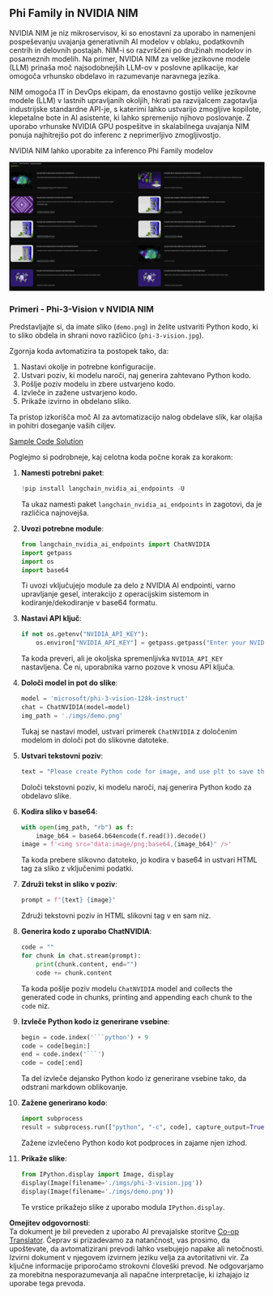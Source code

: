 <!--
CO_OP_TRANSLATOR_METADATA:
{
  "original_hash": "7b08e277df2a9307f861ae54bc30c772",
  "translation_date": "2025-05-09T10:05:10+00:00",
  "source_file": "md/01.Introduction/02/06.NVIDIA.md",
  "language_code": "sl"
}
-->
## Phi Family in NVIDIA NIM

NVIDIA NIM je niz mikroservisov, ki so enostavni za uporabo in namenjeni pospeševanju uvajanja generativnih AI modelov v oblaku, podatkovnih centrih in delovnih postajah. NIM-i so razvrščeni po družinah modelov in posameznih modelih. Na primer, NVIDIA NIM za velike jezikovne modele (LLM) prinaša moč najsodobnejših LLM-ov v poslovne aplikacije, kar omogoča vrhunsko obdelavo in razumevanje naravnega jezika.

NIM omogoča IT in DevOps ekipam, da enostavno gostijo velike jezikovne modele (LLM) v lastnih upravljanih okoljih, hkrati pa razvijalcem zagotavlja industrijske standardne API-je, s katerimi lahko ustvarijo zmogljive kopilote, klepetalne bote in AI asistente, ki lahko spremenijo njihovo poslovanje. Z uporabo vrhunske NVIDIA GPU pospešitve in skalabilnega uvajanja NIM ponuja najhitrejšo pot do inferenc z neprimerljivo zmogljivostjo.

NVIDIA NIM lahko uporabite za inferenco Phi Family modelov

![nim](../../../../../translated_images/Phi-NIM.45af94d89220fbbbc85f8da0379150a29cc88c3dd8ec417b1d3b7237bbe1c58a.sl.png)

### **Primeri - Phi-3-Vision v NVIDIA NIM**

Predstavljajte si, da imate sliko (`demo.png`) in želite ustvariti Python kodo, ki to sliko obdela in shrani novo različico (`phi-3-vision.jpg`).

Zgornja koda avtomatizira ta postopek tako, da:

1. Nastavi okolje in potrebne konfiguracije.
2. Ustvari poziv, ki modelu naroči, naj generira zahtevano Python kodo.
3. Pošlje poziv modelu in zbere ustvarjeno kodo.
4. Izvleče in zažene ustvarjeno kodo.
5. Prikaže izvirno in obdelano sliko.

Ta pristop izkorišča moč AI za avtomatizacijo nalog obdelave slik, kar olajša in pohitri doseganje vaših ciljev.

[Sample Code Solution](../../../../../code/06.E2E/E2E_Nvidia_NIM_Phi3_Vision.ipynb)

Poglejmo si podrobneje, kaj celotna koda počne korak za korakom:

1. **Namesti potrebni paket**:  
    ```python
    !pip install langchain_nvidia_ai_endpoints -U
    ```  
    Ta ukaz namesti paket `langchain_nvidia_ai_endpoints` in zagotovi, da je različica najnovejša.

2. **Uvozi potrebne module**:  
    ```python
    from langchain_nvidia_ai_endpoints import ChatNVIDIA
    import getpass
    import os
    import base64
    ```  
    Ti uvozi vključujejo module za delo z NVIDIA AI endpointi, varno upravljanje gesel, interakcijo z operacijskim sistemom in kodiranje/dekodiranje v base64 formatu.

3. **Nastavi API ključ**:  
    ```python
    if not os.getenv("NVIDIA_API_KEY"):
        os.environ["NVIDIA_API_KEY"] = getpass.getpass("Enter your NVIDIA API key: ")
    ```  
    Ta koda preveri, ali je okoljska spremenljivka `NVIDIA_API_KEY` nastavljena. Če ni, uporabnika varno pozove k vnosu API ključa.

4. **Določi model in pot do slike**:  
    ```python
    model = 'microsoft/phi-3-vision-128k-instruct'
    chat = ChatNVIDIA(model=model)
    img_path = './imgs/demo.png'
    ```  
    Tukaj se nastavi model, ustvari primerek `ChatNVIDIA` z določenim modelom in določi pot do slikovne datoteke.

5. **Ustvari tekstovni poziv**:  
    ```python
    text = "Please create Python code for image, and use plt to save the new picture under imgs/ and name it phi-3-vision.jpg."
    ```  
    Določi tekstovni poziv, ki modelu naroči, naj generira Python kodo za obdelavo slike.

6. **Kodira sliko v base64**:  
    ```python
    with open(img_path, "rb") as f:
        image_b64 = base64.b64encode(f.read()).decode()
    image = f'<img src="data:image/png;base64,{image_b64}" />'
    ```  
    Ta koda prebere slikovno datoteko, jo kodira v base64 in ustvari HTML tag za sliko z vključenimi podatki.

7. **Združi tekst in sliko v poziv**:  
    ```python
    prompt = f"{text} {image}"
    ```  
    Združi tekstovni poziv in HTML slikovni tag v en sam niz.

8. **Generira kodo z uporabo ChatNVIDIA**:  
    ```python
    code = ""
    for chunk in chat.stream(prompt):
        print(chunk.content, end="")
        code += chunk.content
    ```  
    Ta koda pošlje poziv modelu `ChatNVIDIA` model and collects the generated code in chunks, printing and appending each chunk to the `code` niz.

9. **Izvleče Python kodo iz generirane vsebine**:  
    ```python
    begin = code.index('```python') + 9  
    code = code[begin:]  
    end = code.index('```')
    code = code[:end]
    ```  
    Ta del izvleče dejansko Python kodo iz generirane vsebine tako, da odstrani markdown oblikovanje.

10. **Zažene generirano kodo**:  
    ```python
    import subprocess
    result = subprocess.run(["python", "-c", code], capture_output=True)
    ```  
    Zažene izvlečeno Python kodo kot podproces in zajame njen izhod.

11. **Prikaže slike**:  
    ```python
    from IPython.display import Image, display
    display(Image(filename='./imgs/phi-3-vision.jpg'))
    display(Image(filename='./imgs/demo.png'))
    ```  
    Te vrstice prikažejo slike z uporabo modula `IPython.display`.

**Omejitev odgovornosti**:  
Ta dokument je bil preveden z uporabo AI prevajalske storitve [Co-op Translator](https://github.com/Azure/co-op-translator). Čeprav si prizadevamo za natančnost, vas prosimo, da upoštevate, da avtomatizirani prevodi lahko vsebujejo napake ali netočnosti. Izvirni dokument v njegovem izvirnem jeziku velja za avtoritativni vir. Za ključne informacije priporočamo strokovni človeški prevod. Ne odgovarjamo za morebitna nesporazumevanja ali napačne interpretacije, ki izhajajo iz uporabe tega prevoda.